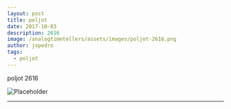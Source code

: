 ```yaml
---
layout: post
title: poljot
date: 2017-10-03
description: 2616
image: /analogtimetellers/assets/images/poljot-2616.png
author: jxpedro
tags: 
  - poljot
---
```

<p >poljot 2616</p>

![Placeholder](/analogtimetellers/assets/images/poljot-2616.png)

<p></p>

<hr/>